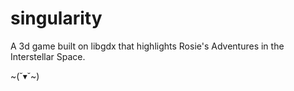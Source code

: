 # singularity
A 3d game built on libgdx that highlights Rosie's Adventures in the Interstellar Space.

~(˘▾˘~)
